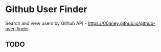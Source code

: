 # Github User Finder

Search and view users by Github API - https://00aney.github.io/github-user-finder

## TODO
